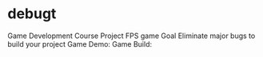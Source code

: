 # debugt
Game Development Course Project
FPS game
Goal Eliminate major bugs to build your project
Game Demo:
Game Build: 
